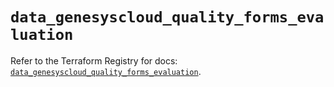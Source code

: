 # `data_genesyscloud_quality_forms_evaluation`

Refer to the Terraform Registry for docs: [`data_genesyscloud_quality_forms_evaluation`](https://registry.terraform.io/providers/mypurecloud/genesyscloud/1.70.0/docs/data-sources/quality_forms_evaluation).
